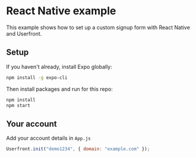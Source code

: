 # React Native example

This example shows how to set up a custom signup form with React Native and Userfront.

## Setup

If you haven't already, install Expo globally:

```sh
npm install -g expo-cli
```

Then install packages and run for this repo:

```sh
npm install
npm start
```

## Your account

Add your account details in `App.js`

```js
Userfront.init("demo1234", { domain: "example.com" });
```